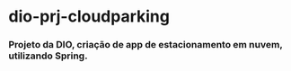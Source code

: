 # dio-prj-cloudparking
### Projeto da DIO, criação de app de estacionamento em nuvem, utilizando Spring.
